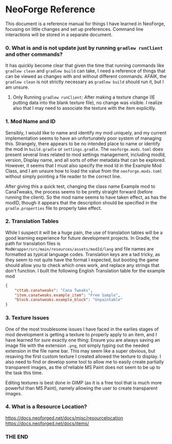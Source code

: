 # NeoForge Reference

This document is a reference manual for things I have learned in NeoForge, focusing on little changes and set up preferences. Command line interactions will be stored in a separate document.

### 0. What is and is not update just by running `gradlew runClient` and other commands?

It has quickly become clear that given the time that running commands like `gradlew clean` and `gradlew build` can take, I need a reference of things that can be viewed as changes with and without different commands. AFAIK, the `gradlew clean` is not strictly necessary as `gradlew build` should run it, but I am unsure.

1. Only Running `gradlew runClient`: After making a texture change (IE putting data into the blank texture file), no change was visible. I realize also that I may need to associate the texture with the item explicitly.

### 1. Mod Name and ID

Sensibly, I would like to name and identify my mod uniquely, and my current implementation seems to have an unfortunately poor system of managing this. Strangely, there appears to be no intended place to name or identify the mod in `build.gradle` or `settings.gradle`. The `neoforge.mods.toml` does present several lines related to mod settings management, including modId, version, Display name, and all sorts of other metadata that can be explored. However, it seems that I must also specify the mod Id in the Example Mod Class, and I am unsure how to load the value from the `neoforge.mods.toml` without simply pointing a file reader to the correct line.

After giving this a quick test, changing the class name Example mod to CanaTweaks, the process seems to be pretty straight forward (before running the client). So the mod name seems to have taken effect, as has the modID, though it appears that the description should be specified in the `gradle.properties` file to properly take effect.

### 2. Translation Tables

While I suspect it will be a huge pain, the use of translation tables will be a good learning experience for future development projects. In Gradle, the path for translation files is `ModWrapper/src/main/resources/assets/modId/lang` and file names are formatted as typical language codes. Translation keys are a tad tricky, as they seem to not quite have the format I expected, but booting the game should allow you to check which ones work, and replace any strings that don't function. I built the following English Translation table for the example mod 

```json
{
    "cttab.canatweaks": "Cana Tweaks",
    "item.canatweaks.example_item": "Free Sample",
    "block.canatweaks.example_block": "Unpaintable"
}
```

### 3. Texture Issues

One of the most troublesome issues I have faced in the earlies stages of mod development is getting a texture to properly apply to an item, and I have learned for sure exactly one thing:
    Ensure you are always saving an image file with the extension `.png`, not simply typing out the needed extension in the file name bar.
This may seem like a super obvious, but resaving the first custom texture I created allowed the texture to display. I also need to find or develop some tool to allow me to easily create partially transparent images, as the ol'reliable MS Paint does not seem to be up to the task this time. 

Editing textures is best done in GIMP (as it is a free tool that is much more powerful than MS Paint), namely allowing the user to create transparent images.

### 4. What is a Resource Location?

https://docs.neoforged.net/docs/misc/resourcelocation
https://docs.neoforged.net/docs/items/



### THE END